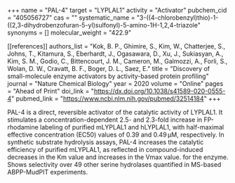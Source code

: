 +++
name = "PAL-4"
target = "LYPLAL1"
activity = "Activator"
pubchem_cid = "405056727"
cas = ""
systematic_name = "3-((4-chlorobenzyl)thio)-1-((2,3-dihydrobenzofuran-5-yl)sulfonyl)-5-amino-1H-1,2,4-triazole"
synonyms = []
molecular_weight = "422.9"


[[references]]
authors_list = "Kok, B. P., Ghimire, S., Kim, W., Chatterjee, S., Johns, T., Kitamura, S., Eberhardt, J., Ogasawara, D., Xu, J., Sukiasyan, A., Kim, S. M., Godio, C., Bittencourt, J. M., Cameron, M., Galmozzi, A., Forli, S., Wolan, D. W., Cravatt, B. F., Boger, D. L., Saez, E."
title = "Discovery of small-molecule enzyme activators by activity-based protein profiling"
journal = "Nature Chemical Biology"
year = 2020
volume = "Online"
pages = "Ahead of Print"
doi_link = "https://dx.doi.org/10.1038/s41589-020-0555-4"
pubmed_link = "https://www.ncbi.nlm.nih.gov/pubmed/32514184"
+++

PAL-4 is a direct, reversible activator of the catalytic activity of LYPLAL1. It stimulates a concentration-dependent 2.5- and 2.3-fold increase in FP-rhodamine labeling of purified mLYPLAL1 and hLYPLAL1, with half-maximal effective concentration (EC50) values of 0.39 and 0.49 μM, respectively. In synthetic substrate hydrolysis assays, PAL-4 increases the catalytic efficiency of purified mLYPLAL1, as reflected in compound-induced decreases in the Km value and increases in the Vmax value. for the enzyme. Shows selectivity over 49 other serine hydrolases quantified in MS-based ABPP-MudPIT experiments.

